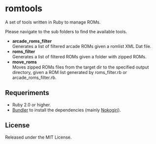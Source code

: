 # romtools
A set of tools written in Ruby to manage ROMs.

Please navigate to the sub folders to find the available tools.

- **arcade_roms_filter**  
  Generates a list of filtered arcade ROMs given a romlist XML Dat file.
- **roms_filter**  
  Generates a list of filtered ROMs given a folder with zipped ROMs.
- **move_roms**  
  Moves zipped ROMs files from the target dir to the specified output directory, given a ROM list generated by roms_filter.rb or arcade_roms_filter.rb.

## Requeriments
- Ruby 2.0 or higher.
- [Bundler](https://bundler.io/) to install the dependencies (mainly [Nokogiri](http://www.nokogiri.org/)).

## License
Released under the MIT License.

